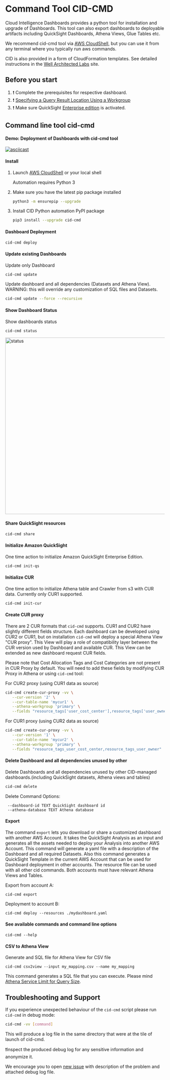 # Command Tool CID-CMD

Cloud Intelligence Dashboards provides a python tool for installation and upgrade of Dashboards. This tool can also export dashboards to deployable artifacts including QuickSight Dashboards, Athena Views, Glue Tables etc.

We recommend cid-cmd tool via [AWS CloudShell](https://console.aws.amazon.com/cloudshell/home), but you can use it from any terminal where you typically run aws commands.

CID is also provided in a form of CloudFormation templates. See detailed instructions in the [Well Architected Labs](https://catalog.workshops.aws/awscid/en-US/dashboards/foundational/cudos-cid-kpi/deploy) site.


## Before you start
1. :heavy_exclamation_mark: Complete the prerequisites for respective dashboard.
2. :heavy_exclamation_mark: [Specifying a Query Result Location Using a Workgroup](https://docs.aws.amazon.com/athena/latest/ug/querying.html#query-results-specify-location-workgroup)
3. :heavy_exclamation_mark: Make sure QuickSight [Enterprise edition](https://aws.amazon.com/premiumsupport/knowledge-center/quicksight-enterprise-account/) is activated.

## Command line tool cid-cmd

#### Demo: Deployment of Dashboards with cid-cmd tool

   [![asciicast](https://asciinema.org/a/467770.svg)](https://asciinema.org/a/467770)

#### Install

1. Launch [AWS CloudShell](https://console.aws.amazon.com/cloudshell/home) or your local shell

    Automation requires Python 3

2. Make sure you have the latest pip package installed
    ```bash
    python3 -m ensurepip --upgrade
    ```

4. Install CID Python automation PyPI package
    ```bash
    pip3 install --upgrade cid-cmd
    ```

#### Dashboard Deployment

```bash
cid-cmd deploy
```


#### Update existing Dashboards
Update only Dashboard
```bash
cid-cmd update
```
Update dashboard and all dependencies (Datasets and Athena View). WARNING: this will override any customization of SQL files and Datasets.
```bash
cid-cmd update --force --recursive
```

#### Show Dashboard Status
Show dashboards status

```bash
cid-cmd status
```
[<img width="558" alt="status" src="https://github.com/aws-samples/aws-cudos-framework-deployment/assets/82834333/cae2015f-0f81-4593-80b3-c67ec1200fcd">](https://www.youtube.com/watch?v=ivr1MoGaApM)


####  Share QuickSight resources
```bash
cid-cmd share
```

#### Initialize Amazon QuickSight
One time action to initialize Amazon QuickSight Enterprise Edition.

```bash
cid-cmd init-qs
```

#### Initialize CUR
One time action to initialize Athena table and Crawler from s3 with CUR data. Currently only CUR1 supported.

```bash
cid-cmd init-cur
```

#### Create CUR proxy
There are 2 CUR formats that `cid-cmd` supports. CUR1 and CUR2 have slightly different fields structure. Each dashboard can be developed using CUR2 or CUR1, but on installation `cid-cmd` will deploy a special Athena View "CUR proxy". This View will play a role of compatibility layer between the CUR version used by Dashboard and available CUR. This View can be extended as new dashboard request CUR fields.

Please note that Cost Allocation Tags and Cost Categories are not present in CUR Proxy by default. You will need to add these fields by modifying CUR Proxy in Athena or using `cid-cmd` tool:

For CUR2 proxy (using CUR1 data as source)
```bash
cid-cmd create-cur-proxy -vv \
   --cur-version '2' \
   --cur-table-name 'mycur1' \
   --athena-workgroup 'primary' \
   --fields "resource_tags['user_cost_center'],resource_tags['user_owner']"
```

For CUR1 proxy (using CUR2 data as source)
```bash
cid-cmd create-cur-proxy -vv \
   --cur-version '1' \
   --cur-table-name 'mycur2' \
   --athena-workgroup 'primary' \
   --fields "resource_tags_user_cost_center,resource_tags_user_owner"
```


#### Delete Dashboard and all dependencies unused by other
Delete Dashboards and all dependencies unused by other CID-managed dashboards.(including QuickSight datasets, Athena views and tables)
```bash
cid-cmd delete
```

Delete Command Options:
```
 --dashboard-id TEXT QuickSight dashboard id
 --athena-database TEXT Athena database
```

#### Export
The command `export` lets you download or share a customized dashboard with another AWS Account. It takes the QuickSight Analysis as an input and generates all the assets needed to deploy your Analysis into another AWS Account. This command will generate a yaml file with a description of the Dashboard and all required Datasets. Also this command generates a QuickSight Template in the current AWS Account that can be used for Dashboard deployment in other accounts. The resource file can be used with all other cid commands. Both accounts must have relevant Athena Views and Tables.

Export from account A:
```
cid-cmd export
```

Deployment to account B:
```
cid-cmd deploy --resources ./mydashboard.yaml
```

#### See available commands and command line options
```
cid-cmd --help
```

#### CSV to Athena View
Generate and SQL file for Athena View for CSV file

```
cid-cmd csv2view --input my_mapping.csv --name my_mapping
```
This command generates a SQL file that you can execute. Please mind [Athena Service Limit for Query Size](https://docs.aws.amazon.com/athena/latest/ug/service-limits.html#service-limits-query-string-length).



## Troubleshooting and Support
If you experience unexpected behaviour of the `cid-cmd` script please run `cid-cmd` in debug mode:

```bash
cid-cmd -vv [command]
```
    
This will produce a log file in the same directory that were at the tile of launch of cid-cmd. 

:heavy_exclamation_mark:Inspect the produced debug log for any sensitive information and anonymize it.

We encourage you to open [new issue](https://github.com/aws-samples/aws-cudos-framework-deployment/issues/new) with description of the problem and attached debug log file.
